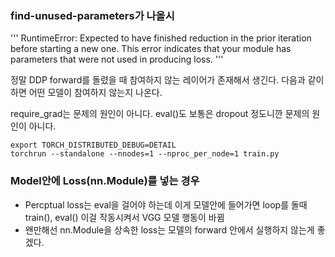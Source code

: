 
### find-unused-parameters가 나올시
'''
RuntimeError: Expected to have finished reduction in the prior iteration before starting a new one. This error indicates that your module has parameters that were not used in producing loss.
'''

정말 DDP forward를 돌렸을 때 참여하지 않는 레이어가 존재해서 생긴다.
다음과 같이 하면 어떤 모델이 참여하지 않는지 나온다.

require_grad는 문제의 원인이 아니다. 
eval()도 보통은 dropout 정도니깐 문제의 원인이 아니다. 

```
export TORCH_DISTRIBUTED_DEBUG=DETAIL
torchrun --standalone --nnodes=1 --nproc_per_node=1 train.py
```

### Model안에 Loss(nn.Module)를 넣는 경우
- Percptual loss는 eval을 걸어야 하는데 이게 모델안에 들어가면 loop를 돌때 train(), eval() 이걸 작동시켜서 VGG 모델 행동이 바뀜
- 왠만해선 nn.Module을 상속한 loss는 모델의 forward 안에서 실행하지 않는게 좋겠다.